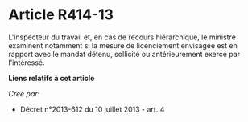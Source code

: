 # Article R414-13

L'inspecteur du travail et, en cas de recours hiérarchique, le ministre examinent notamment si la mesure de licenciement
envisagée est en rapport avec le mandat détenu, sollicité ou antérieurement exercé par l'intéressé.

**Liens relatifs à cet article**

_Créé par_:

  - Décret n°2013-612 du 10 juillet 2013 - art. 4
